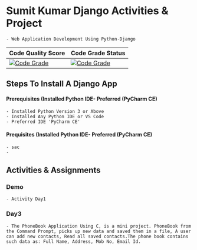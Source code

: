 # Sumit Kumar Django Activities & Project

    - Web Application Development Using Python-Django

| Code Quality Score                                                                    | Code Grade Status                                                                      |
| ------------------------------------------------------------------------------------- | -------------------------------------------------------------------------------------- |
| [![Code Grade](https://api.codiga.io/project/32393/score/svg)](https://www.codiga.io) | [![Code Grade](https://api.codiga.io/project/32393/status/svg)](https://www.codiga.io) |

## **Steps To Install A Django App**

#### **Prerequisites (Installed Python IDE- Preferred (PyCharm CE)**

    - Installed Python Version 3 or Above
    - Installed Any Python IDE or VS Code
    - Preferred IDE 'PyCharm CE'

#### **Prequisites (Installed Python IDE- Preferred (PyCharm CE)**

    - sac
    -

## **Activities & Assignments**

### **Demo**

    - Activity Day1

### **Day3**

    - The PhoneBook Application Using C, is a mini project. PhoneBook from the Command Prompt, picks up new data and saved them in a file, A user can add new contacts, Read all saved contacts.The phone book contains such data as: Full Name, Address, Mob No, Email Id.
